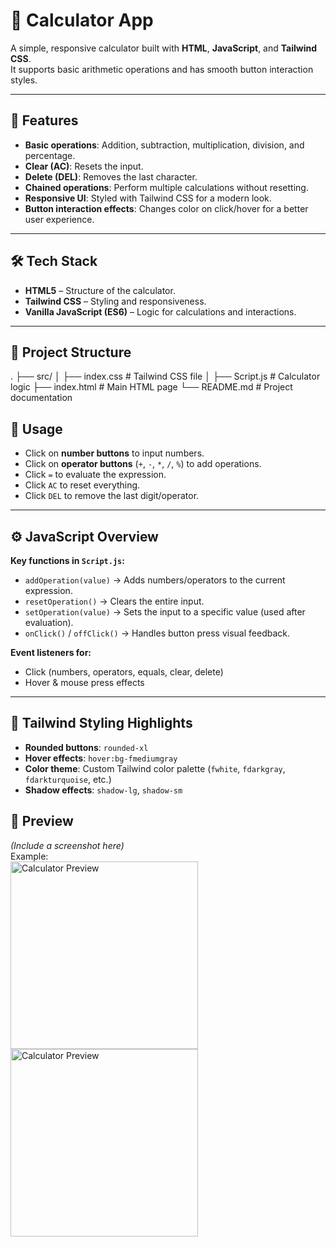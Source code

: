 # 🧮 Calculator App

A simple, responsive calculator built with **HTML**, **JavaScript**, and **Tailwind CSS**.  
It supports basic arithmetic operations and has smooth button interaction styles.

---

## 🚀 Features

- **Basic operations**: Addition, subtraction, multiplication, division, and percentage.
- **Clear (AC)**: Resets the input.
- **Delete (DEL)**: Removes the last character.
- **Chained operations**: Perform multiple calculations without resetting.
- **Responsive UI**: Styled with Tailwind CSS for a modern look.
- **Button interaction effects**: Changes color on click/hover for a better user experience.

---

## 🛠️ Tech Stack

- **HTML5** – Structure of the calculator.
- **Tailwind CSS** – Styling and responsiveness.
- **Vanilla JavaScript (ES6)** – Logic for calculations and interactions.

---

## 📂 Project Structure

.
├── src/
│ ├── index.css # Tailwind CSS file
│ ├── Script.js # Calculator logic
├── index.html # Main HTML page
└── README.md # Project documentation

## 🎯 Usage

- Click on **number buttons** to input numbers.
- Click on **operator buttons** (`+`, `-`, `*`, `/`, `%`) to add operations.
- Click `=` to evaluate the expression.
- Click `AC` to reset everything.
- Click `DEL` to remove the last digit/operator.

---

## ⚙️ JavaScript Overview

**Key functions in `Script.js`:**

- `addOperation(value)` → Adds numbers/operators to the current expression.
- `resetOperation()` → Clears the entire input.
- `setOperation(value)` → Sets the input to a specific value (used after evaluation).
- `onClick()` / `offClick()` → Handles button press visual feedback.

**Event listeners for:**

- Click (numbers, operators, equals, clear, delete)
- Hover & mouse press effects

---

## 🎨 Tailwind Styling Highlights

- **Rounded buttons**: `rounded-xl`
- **Hover effects**: `hover:bg-fmediumgray`
- **Color theme**: Custom Tailwind color palette (`fwhite`, `fdarkgray`, `fdarkturquoise`, etc.)
- **Shadow effects**: `shadow-lg`, `shadow-sm`

## 📸 Preview

_(Include a screenshot here)_  
Example:  
<img src="./src/screenshots/Screenshot%202025-08-15%20at%204.39.13 PM.png" alt="Calculator Preview" width="300">
<img src="./src/screenshots/Screenshot 2025-08-15 at 4.39.24 PM.png" alt="Calculator Preview" width="300">
